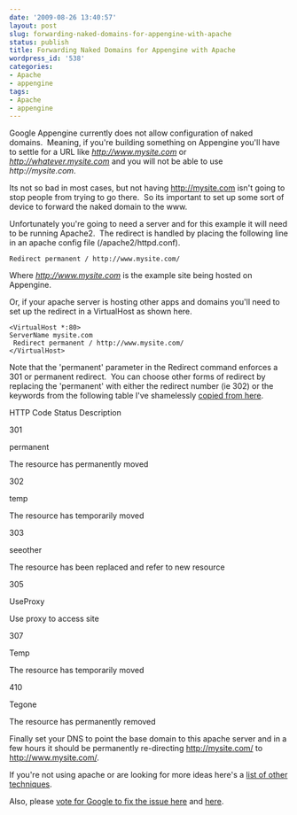 ```yaml
---
date: '2009-08-26 13:40:57'
layout: post
slug: forwarding-naked-domains-for-appengine-with-apache
status: publish
title: Forwarding Naked Domains for Appengine with Apache
wordpress_id: '538'
categories:
- Apache
- appengine
tags:
- Apache
- appengine
---
```


Google Appengine currently does not allow configuration of naked domains.  Meaning, if you're building something on Appengine you'll have to settle for a URL like _http://www.mysite.com_ or _http://whatever.mysite.com_ and you will not be able to use _http://mysite.com_.

Its not so bad in most cases, but not having http://mysite.com isn't going to stop people from trying to go there.  So its important to set up some sort of device to forward the naked domain to the www.

Unfortunately you're going to need a server and for this example it will need to be running Apache2.  The redirect is handled by placing the following line in an apache config file (/apache2/httpd.conf).

    
    Redirect permanent / http://www.mysite.com/


Where _http://www.mysite.com_ is the example site being hosted on Appengine.

Or, if your apache server is hosting other apps and domains you'll need to set up the redirect in a VirtualHost as shown here.

    
    <VirtualHost *:80>
    ServerName mysite.com
     Redirect permanent / http://www.mysite.com/
    </VirtualHost>


Note that the 'permanent' parameter in the Redirect command enforces a 301 or permanent redirect.  You can choose other forms of redirect by replacing the 'permanent' with either the redirect number (ie 302) or the keywords from the following table I've shamelessly [copied from here](http://www.yolinux.com/TUTORIALS/ApacheRedirect.html#REDIRECT).







HTTP Code
Status
Description





301


permanent


The resource has permanently moved






302


temp


The resource has temporarily moved






303


seeother


The resource has been replaced and refer to new resource






305


UseProxy


Use proxy to access site






307


Temp


The resource has temporarily moved






410


Tegone


The resource has permanently removed



Finally set your DNS to point the base domain to this apache server and in a few hours it should be permanently re-directing http://mysite.com/ to http://www.mysite.com/.

If you're not using apache or are looking for more ideas here's a [list of other techniques](http://www.yolinux.com/TUTORIALS/ApacheRedirect.html).

Also, please [vote for Google to fix the issue here](http://code.google.com/p/googleappengine/issues/detail?id=113) and [here](http://code.google.com/p/googleappengine/issues/detail?id=777&colspec=ID%20Type%20Status%20Priority%20Stars%20Owner%20Summary%20Log%20Component).
